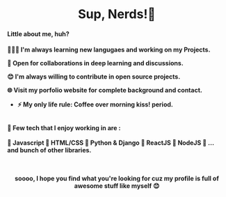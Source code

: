   
<h1 align="center">Sup, Nerds!👋</h1>


<h4 align="left"> Little about me, huh? <h4>

👨🏽‍💻 I'm always learning new langugaes and working on my Projects.
  
🤝 Open for collaborations in deep learning and discussions.

😊 I'm always willing to contribute in open source projects.


🌐 Visit my porfolio website for complete background and contact.

- ⚡ My only life rule: **Coffee over morning kiss! period.**

<br>
🚀 Few tech that I enjoy working in are :
<br><br>
🤝 Javascript 🤝 HTML/CSS 🤝 Python & Django 🤝 ReactJS 🤝 NodeJS 🤝 ... and bunch of other libraries.
<br>
  <br>
<br><p align="center"> soooo, I hope you find what you're looking for cuz my profile is full of awesome stuff like myself 😊 <p>
